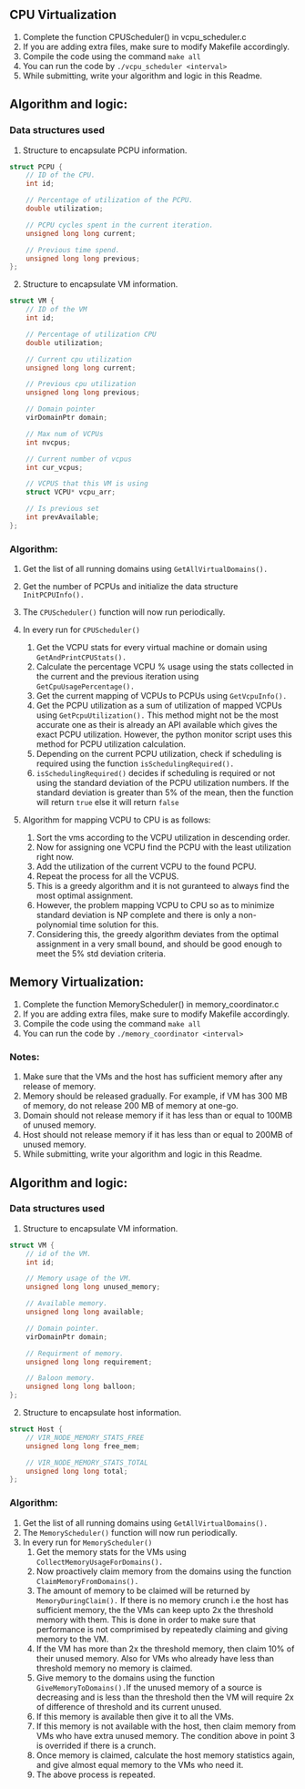 ## CPU Virtualization

1. Complete the function CPUScheduler() in vcpu_scheduler.c
2. If you are adding extra files, make sure to modify Makefile accordingly.
3. Compile the code using the command `make all`
4. You can run the code by `./vcpu_scheduler <interval>`
5. While submitting, write your algorithm and logic in this Readme.

## Algorithm and logic:


### Data structures used

1. Structure to encapsulate PCPU information.

```c
struct PCPU {
	// ID of the CPU.
	int id;

	// Percentage of utilization of the PCPU.
	double utilization;

	// PCPU cycles spent in the current iteration.
	unsigned long long current;

	// Previous time spend.
	unsigned long long previous;
};

```

2. Structure to encapsulate VM information.

```c
struct VM {
	// ID of the VM
	int id;

	// Percentage of utilization CPU
	double utilization;

	// Current cpu utilization
	unsigned long long current;

	// Previous cpu utilization
	unsigned long long previous;

	// Domain pointer
	virDomainPtr domain;

	// Max num of VCPUs
	int nvcpus;

	// Current number of vcpus
	int cur_vcpus;

	// VCPUS that this VM is using
	struct VCPU* vcpu_arr;

	// Is previous set
	int prevAvailable;
};

```
### Algorithm:

1. Get the list of all running domains using ```GetAllVirtualDomains().```
2. Get the number of PCPUs and initialize the data structure ```InitPCPUInfo().```
3. The ```CPUScheduler()``` function will now run periodically.
4. In every run for ```CPUScheduler()```
   1. Get the VCPU stats for every virtual machine or domain using ```GetAndPrintCPUStats().```
   2. Calculate the percentage VCPU % usage using the stats collected in the current and the previous iteration using ```GetCpuUsagePercentage().```
   3. Get the current mapping of VCPUs to PCPUs using ```GetVcpuInfo().```
   4. Get the PCPU utilization as a sum of utilization of mapped VCPUs using ```GetPcpuUtilization().``` This method might not be the most accurate one as their is already an API available which gives the exact PCPU utilization. However, the python monitor script uses this method for PCPU utilization calculation.
   5. Depending on the current PCPU utilization, check if scheduling is required using the function ```isSchedulingRequired().```
   6. ```isSchedulingRequired()``` decides if scheduling is required or not using the standard deviation of the PCPU utilization numbers. If the standard deviation is greater than 5% of the mean, then the function will return ```true``` else it will return ```false```

5. Algorithm for mapping VCPU to CPU is as follows:
   1. Sort the vms according to the VCPU utilization in descending order.
   2. Now for assigning one VCPU find the PCPU with the least utilization right now.
   3. Add the utilization of the current VCPU to the found PCPU.
   4. Repeat the process for all the VCPUS.
   5. This is a greedy algorithm and it is not guranteed to always find the most optimal assignment.
   6. However, the problem mapping VCPU to CPU so as to minimize standard deviation is NP complete and there is only a non-polynomial time solution for this.  
   7. Considering this, the greedy algorithm deviates from the optimal assignment in a very small bound, and should be good enough to meet the 5% std deviation criteria.
   
   
 
## Memory Virtualization:

1. Complete the function MemoryScheduler() in memory_coordinator.c
2. If you are adding extra files, make sure to modify Makefile accordingly.
3. Compile the code using the command `make all`
4. You can run the code by `./memory_coordinator <interval>`

### Notes:

1. Make sure that the VMs and the host has sufficient memory after any release of memory.
2. Memory should be released gradually. For example, if VM has 300 MB of memory, do not release 200 MB of memory at one-go.
3. Domain should not release memory if it has less than or equal to 100MB of unused memory.
4. Host should not release memory if it has less than or equal to 200MB of unused memory.
5. While submitting, write your algorithm and logic in this Readme.

## Algorithm and logic:


### Data structures used

1. Structure to encapsulate VM information.

```c
struct VM {
	// id of the VM.
	int id;

	// Memory usage of the VM.
	unsigned long long unused_memory;

	// Available memory.
	unsigned long long available;

	// Domain pointer.
	virDomainPtr domain;

	// Requirment of memory.
	unsigned long long requirement;

	// Baloon memory.
	unsigned long long balloon;
};

```

2. Structure to encapsulate host information.

```c
struct Host {
	// VIR_NODE_MEMORY_STATS_FREE
	unsigned long long free_mem;

	// VIR_NODE_MEMORY_STATS_TOTAL
	unsigned long long total;	
};

```
### Algorithm:

1. Get the list of all running domains using ```GetAllVirtualDomains().```
2. The ```MemoryScheduler()``` function will now run periodically.
3. In every run for ```MemoryScheduler()```
   1. Get the memory stats for the VMs using ```CollectMemoryUsageForDomains().```
   2. Now proactively claim memory from the domains using the function ```ClaimMemoryFromDomains().```
   3. The amount of memory to be claimed will be returned by ```MemoryDuringClaim().``` If there is no memory crunch i.e the host has sufficient memory, the the VMs can keep upto 2x the threshold memory with them. This is done in order to make sure that performance is not comprimised by repeatedly claiming and giving memory to the VM.
   4. If the VM has more than 2x the threshold memory, then claim 10% of their unused memory. Also for VMs who already have less than threshold memory no memory is claimed.
   5. Give memory to the domains using the function ```GiveMemoryToDomains().```If the unused memory of a source is decreasing and is less than the threshold then the VM will require 2x of difference of threshold and its current unused. 
   6. If this memory is available then give it to all the VMs.
   7. If this memory is not available with the host, then claim memory from VMs who have extra unused memory. The condition above in point 3 is overrided if there is a crunch.
   8. Once memory is claimed, calculate the host memory statistics again, and give almost equal memory to the VMs who need it.
   9. The above process is repeated.
